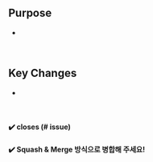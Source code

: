## Purpose

-

<br>

## Key Changes

-

<br>

#### ✔️ closes (# issue)

#### ✔️ Squash & Merge 방식으로 병합해 주세요!
